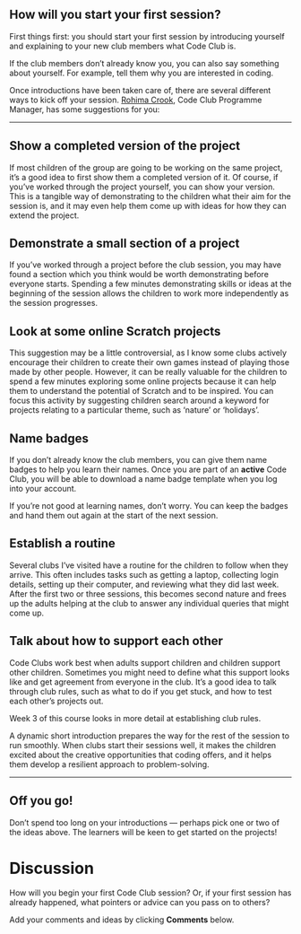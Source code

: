 
## How will you start your first session?

First things first: you should start your first session by introducing yourself and explaining to your new club members what Code Club is.

If the club members don’t already know you, you can also say something about yourself. For example, tell them why you are interested in coding.

Once introductions have been taken care of, there are several different ways to kick off your session.  [Rohima Crook](https://www.futurelearn.com/profiles/8462001), Code Club Programme Manager, has some suggestions for you:

* * *

## Show a completed version of the project

If most children of the group are going to be working on the same project, it’s a good idea to first show them a completed version of it. Of course, if you’ve worked through the project yourself, you can show your version. This is a tangible way of demonstrating to the children what their aim for the session is, and it may even help them come up with ideas for how they can extend the project.

## Demonstrate a small section of a project

If you’ve worked through a project before the club session, you may have found a section which you think would be worth demonstrating before everyone starts. Spending a few minutes demonstrating skills or ideas at the beginning of the session allows the children to work more independently as the session progresses.

## Look at some online Scratch projects

This suggestion may be a little controversial, as I know some clubs actively encourage their children to create their own games instead of playing those made by other people. However, it can be really valuable for the children to spend a few minutes exploring some online projects because it can help them to understand the potential of Scratch and to be inspired. You can focus this activity by suggesting children search around a keyword for projects relating to a particular theme, such as ‘nature’ or ‘holidays’.

## Name badges

If you don’t already know the club members, you can give them name badges to help you learn their names. Once you are part of an **active** Code Club, you will be able to download a name badge template when you log into your account.

If you’re not good at learning names, don’t worry. You can keep the badges and hand them out again at the start of the next session.

## Establish a routine

Several clubs I’ve visited have a routine for the children to follow when they arrive. This often includes tasks such as getting a laptop, collecting login details, setting up their computer, and reviewing what they did last week. After the first two or three sessions, this becomes second nature and frees up the adults helping at the club to answer any individual queries that might come up.

## Talk about how to support each other

Code Clubs work best when adults support children and children support other children. Sometimes you might need to define what this support looks like and get agreement from everyone in the club. It’s a good idea to talk through club rules, such as what to do if you get stuck, and how to test each other’s projects out.

Week 3 of this course looks in more detail at establishing club rules.

A dynamic short introduction prepares the way for the rest of the session to run smoothly. When clubs start their sessions well, it makes the children excited about the creative opportunities that coding offers, and it helps them develop a resilient approach to problem-solving.

* * *

## Off you go!

Don’t spend too long on your introductions — perhaps pick one or two of the ideas above. The learners will be keen to get started on the projects!

# Discussion

How will you begin your first Code Club session? Or, if your first session has already happened, what pointers or advice can you pass on to others?

Add your comments and ideas by clicking **Comments** below.
